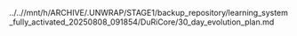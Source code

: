 ../..//mnt/h/ARCHIVE/.UNWRAP/STAGE1/backup_repository/learning_system_fully_activated_20250808_091854/DuRiCore/30_day_evolution_plan.md
